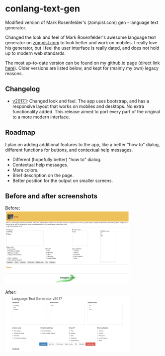 # conlang-text-gen
Modified version of Mark Rosenfelder's (zompist.com) gen - language text generator.

Changed the look and feel of Mark Rosenfelder's awesome language text generator on [zompist.com](http://www.zompist.com/gen.html) to look better and work on mobiles. I really love his generator, but I feel the user interface is really dated, and does not hold up to modern web standards.

The most up-to-date version can be found on my github.io page (direct link [here](https://bodzaital.github.io/conlang/)). Older versions are listed below, and kept for (mainly my own) legacy reasons.

## Changelog
 - [v2017.1](https://bodzaital.github.io/conlang/): Changed look and feel. The app uses bootstrap, and has a responsive layout that works on mobiles and desktops. No extra functionality added. This release aimed to port every part of the original to a more modern interface.
 
## Roadmap
I plan on adding additional features to the app, like a better "how to" dialog, different functions for buttons, and contextual help messages.

 - Different (hopefully better) "how to" dialog.
 - Contextual help messages.
 - More colors.
 - Brief description on the page.
 - Better position for the output on smaller screens.
 
## Before and after screenshots

Before:  
<img src="https://raw.githubusercontent.com/bodzaital/conlang-text-gen/master/og.png" width="400">

After:  
<img src="https://raw.githubusercontent.com/bodzaital/conlang-text-gen/master/v2017.png" width="400">
